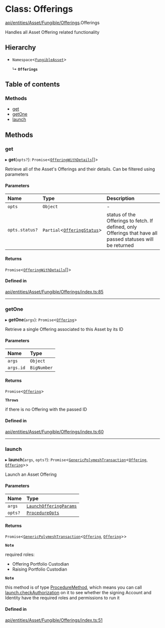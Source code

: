 # Class: Offerings

[api/entities/Asset/Fungible/Offerings](../wiki/api.entities.Asset.Fungible.Offerings).Offerings

Handles all Asset Offering related functionality

## Hierarchy

- `Namespace`\<[`FungibleAsset`](../wiki/api.entities.Asset.Fungible.FungibleAsset)\>

  ↳ **`Offerings`**

## Table of contents

### Methods

- [get](../wiki/api.entities.Asset.Fungible.Offerings.Offerings#get)
- [getOne](../wiki/api.entities.Asset.Fungible.Offerings.Offerings#getone)
- [launch](../wiki/api.entities.Asset.Fungible.Offerings.Offerings#launch)

## Methods

### get

▸ **get**(`opts?`): `Promise`\<[`OfferingWithDetails`](../wiki/api.entities.types.OfferingWithDetails)[]\>

Retrieve all of the Asset's Offerings and their details. Can be filtered using parameters

#### Parameters

| Name | Type | Description |
| :------ | :------ | :------ |
| `opts` | `Object` | - |
| `opts.status?` | `Partial`\<[`OfferingStatus`](../wiki/api.entities.Offering.types.OfferingStatus)\> | status of the Offerings to fetch. If defined, only Offerings that have all passed statuses will be returned |

#### Returns

`Promise`\<[`OfferingWithDetails`](../wiki/api.entities.types.OfferingWithDetails)[]\>

#### Defined in

[api/entities/Asset/Fungible/Offerings/index.ts:85](https://github.com/PolymeshAssociation/polymesh-sdk/blob/fe2e6dd1/src/api/entities/Asset/Fungible/Offerings/index.ts#L85)

___

### getOne

▸ **getOne**(`args`): `Promise`\<[`Offering`](../wiki/api.entities.Offering.Offering)\>

Retrieve a single Offering associated to this Asset by its ID

#### Parameters

| Name | Type |
| :------ | :------ |
| `args` | `Object` |
| `args.id` | `BigNumber` |

#### Returns

`Promise`\<[`Offering`](../wiki/api.entities.Offering.Offering)\>

**`Throws`**

if there is no Offering with the passed ID

#### Defined in

[api/entities/Asset/Fungible/Offerings/index.ts:60](https://github.com/PolymeshAssociation/polymesh-sdk/blob/fe2e6dd1/src/api/entities/Asset/Fungible/Offerings/index.ts#L60)

___

### launch

▸ **launch**(`args`, `opts?`): `Promise`\<[`GenericPolymeshTransaction`](../wiki/api.procedures.types#genericpolymeshtransaction)\<[`Offering`](../wiki/api.entities.Offering.Offering), [`Offering`](../wiki/api.entities.Offering.Offering)\>\>

Launch an Asset Offering

#### Parameters

| Name | Type |
| :------ | :------ |
| `args` | [`LaunchOfferingParams`](../wiki/api.procedures.types.LaunchOfferingParams) |
| `opts?` | [`ProcedureOpts`](../wiki/api.procedures.types.ProcedureOpts) |

#### Returns

`Promise`\<[`GenericPolymeshTransaction`](../wiki/api.procedures.types#genericpolymeshtransaction)\<[`Offering`](../wiki/api.entities.Offering.Offering), [`Offering`](../wiki/api.entities.Offering.Offering)\>\>

**`Note`**

required roles:
  - Offering Portfolio Custodian
  - Raising Portfolio Custodian

**`Note`**

this method is of type [ProcedureMethod](../wiki/api.procedures.types.ProcedureMethod), which means you can call [launch.checkAuthorization](../wiki/api.procedures.types.ProcedureMethod#checkauthorization)
  on it to see whether the signing Account and Identity have the required roles and permissions to run it

#### Defined in

[api/entities/Asset/Fungible/Offerings/index.ts:51](https://github.com/PolymeshAssociation/polymesh-sdk/blob/fe2e6dd1/src/api/entities/Asset/Fungible/Offerings/index.ts#L51)
